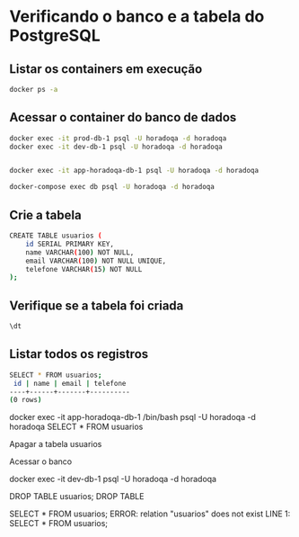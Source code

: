 # Verificando o banco e a tabela do PostgreSQL

## Listar os containers em execução

```bash
docker ps -a
```

## Acessar o container do banco de dados

```bash
docker exec -it prod-db-1 psql -U horadoqa -d horadoqa
docker exec -it dev-db-1 psql -U horadoqa -d horadoqa


docker exec -it app-horadoqa-db-1 psql -U horadoqa -d horadoqa

docker-compose exec db psql -U horadoqa -d horadoqa
```

## Crie a tabela

```bash
CREATE TABLE usuarios (
    id SERIAL PRIMARY KEY,
    name VARCHAR(100) NOT NULL,
    email VARCHAR(100) NOT NULL UNIQUE,
    telefone VARCHAR(15) NOT NULL
);
```

## Verifique se a tabela foi criada

```bash
\dt
```

## Listar todos os registros

```bash
SELECT * FROM usuarios;
 id | name | email | telefone 
----+------+-------+----------
(0 rows)
```

docker exec -it app-horadoqa-db-1 /bin/bash
psql -U horadoqa -d horadoqa
SELECT * FROM usuarios

Apagar a tabela usuarios

Acessar o banco 

docker exec -it dev-db-1 psql -U horadoqa -d horadoqa

DROP TABLE usuarios;
DROP TABLE

SELECT * FROM usuarios;
ERROR:  relation "usuarios" does not exist
LINE 1: SELECT * FROM usuarios;

